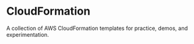 # CloudFormation
A collection of AWS CloudFormation templates for practice, demos, and experimentation.
